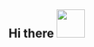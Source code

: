 ## Hi there <img src="https://github.com/rajput2107/rajput2107/blob/master/Assets/Handshake.gif" width="50px"> 
